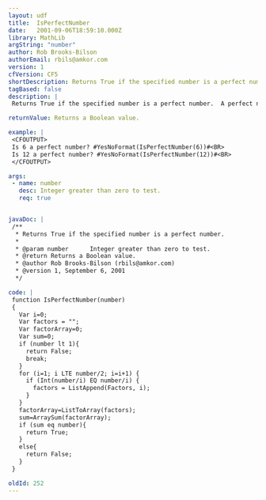 ```yaml
---
layout: udf
title:  IsPerfectNumber
date:   2001-09-06T18:59:10.000Z
library: MathLib
argString: "number"
author: Rob Brooks-Bilson
authorEmail: rbils@amkor.com
version: 1
cfVersion: CF5
shortDescription: Returns True if the specified number is a perfect number.
tagBased: false
description: |
 Returns True if the specified number is a perfect number.  A perfect number is an integer greater than zero whose factors less than the number all add up to the number (i.e. 6 is a perfect number 3+2+1=6).

returnValue: Returns a Boolean value.

example: |
 <CFOUTPUT>
 Is 6 a perfect number? #YesNoFormat(IsPerfectNumber(6))#<BR>
 Is 12 a perfect number? #YesNoFormat(IsPerfectNumber(12))#<BR>
 </CFOUTPUT>

args:
 - name: number
   desc: Integer greater than zero to test.
   req: true


javaDoc: |
 /**
  * Returns True if the specified number is a perfect number.
  * 
  * @param number      Integer greater than zero to test. 
  * @return Returns a Boolean value. 
  * @author Rob Brooks-Bilson (rbils@amkor.com) 
  * @version 1, September 6, 2001 
  */

code: |
 function IsPerfectNumber(number)
 {
   Var i=0;
   Var factors = "";
   Var factorArray=0;
   Var sum=0;
   if (number lt 1){
     return False;
     break;
   }  
   for (i=1; i LTE number/2; i=i+1) {
     if (Int(number/i) EQ number/i) {
       factors = ListAppend(Factors, i);
     }
   }  
   factorArray=ListToArray(factors);
   sum=ArraySum(factorArray);
   if (sum eq number){
     return True;
   }
   else{
     return False;
   }
 }

oldId: 252
---
```


